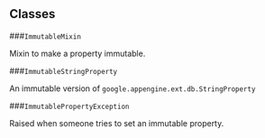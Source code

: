 # 










## Classes
    
    
###`ImmutableMixin`

 Mixin to make a property immutable.
  

        
        
            

        

    
    
###`ImmutableStringProperty`

 An immutable version of `google.appengine.ext.db.StringProperty`
  

        
        
            

        

    
    
###`ImmutablePropertyException`

 Raised when someone tries to set an immutable property.
  

        
        
            

        

    
